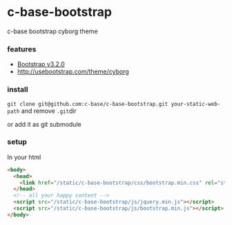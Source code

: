 # c-base-bootstrap
c-base bootstrap cyborg theme

### features

* [Bootstrap v3.2.0](http://getbootstrap.com)
* http://usebootstrap.com/theme/cyborg


### install
`git clone git@github.com:c-base/c-base-bootstrap.git your-static-web-path` and remove `.git`dir 

or add it as git submodule

### setup
In your html

```html
<body>
  <head>
    <link href="/static/c-base-bootstrap/css/bootstrap.min.css" rel="stylesheet">
  </head>
  <!-- all your happy content -->
  <script src="/static/c-base-bootstrap/js/jquery.min.js"></script>
  <script src="/static/c-base-bootstrap/js/bootstrap.min.js"></script>
</body>
```
